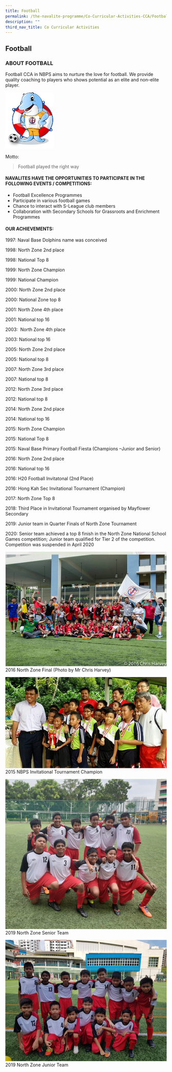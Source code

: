 ```yaml
---
title: Football
permalink: /the-navalite-programme/Co-Curricular-Activities-CCA/Football/
description: ""
third_nav_title: Co Curricular Activities
---
```


## Football 

### ABOUT FOOTBALL

Football CCA in NBPS aims to nurture the love for football. We provide quality coaching to players who shows potential as an elite and non-elite player.

<img style="width: 30%;" src="/images/fb1.png">

Motto:

> Football played the right way

#### NAVALITES HAVE THE OPPORTUNITIES TO PARTICIPATE IN THE FOLLOWING EVENTS / COMPETITIONS:

*   Football Excellence Programmes 
*   Participate in various football games
*   Chance to interact with S-League club members
*   Collaboration with Secondary Schools for Grassroots and Enrichment Programmes

#### OUR ACHIEVEMENTS:

1997: Naval Base Dolphins name was conceived

1998: North Zone 2nd place

1998: National Top 8

1999: North Zone Champion

1999: National Champion

2000: North Zone 2nd place

2000: National Zone top 8

2001: North Zone 4th place

2001: National top 16

2003:  North Zone 4th place

2003: National top 16

2005: North Zone 2nd place

2005: National top 8

2007: North Zone 3rd place

2007: National top 8

2012: North Zone 3rd place

2012: National top 8

2014: North Zone 2nd place

2014: National top 16

2015: North Zone Champion

2015: National Top 8

2015: Naval Base Primary Football Fiesta (Champions –Junior and Senior)

2016: North Zone 2nd place

2016: National top 16

2016: H20 Football Invitatonal (2nd Place)

2016: Hong Kah Sec Invitational Tournament (Champion)

2017: North Zone Top 8

2018: Third Place in Invitational Tournament organised by Mayflower Secondary

2019: Junior team in Quarter Finals of North Zone Tournament

2020: Senior team achieved a top 8 finish in the North Zone National School Games competition; Junior team qualified for Tier 2 of the competition. Competition was suspended in April 2020

![](/images/soccer%20team.jpeg)
2016 North Zone Final (Photo by Mr Chris Harvey)

![](/images/fb2.jpeg)
2015 NBPS Invitational Tournament Champion

![](/images/fb3.jpeg)
2019 North Zone Senior Team

![](/images/fb4.jpeg)
2019 North Zone Junior Team
